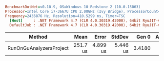 ``` ini

BenchmarkDotNet=v0.10.9, OS=Windows 10 Redstone 2 (10.0.15063)
Processor=Intel Core i7-3667U CPU 2.00GHz (Ivy Bridge), ProcessorCount=4
Frequency=2435876 Hz, Resolution=410.5299 ns, Timer=TSC
  [Host]     : .NET Framework 4.7 (CLR 4.0.30319.42000), 64bit RyuJIT-v4.7.2115.0
  DefaultJob : .NET Framework 4.7 (CLR 4.0.30319.42000), 64bit RyuJIT-v4.7.2115.0


```
 |                        Method |     Mean |    Error |   StdDev |  Gen 0 | Allocated |
 |------------------------------ |---------:|---------:|---------:|-------:|----------:|
 | RunOnGuAnalyzersProject | 251.7 us | 4.899 us | 5.446 us | 3.4180 |   7.39 KB |
